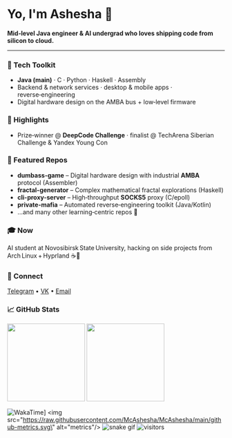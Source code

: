 # Yo, I'm **Ashesha** 👋

**Mid‑level Java engineer & AI undergrad who loves shipping code from silicon to cloud.**

---

### 🔧 Tech Toolkit

* **Java (main)** · C · Python · Haskell · Assembly
* Backend & network services · desktop & mobile apps · reverse‑engineering
* Digital hardware design on the AMBA bus + low‑level firmware

### 🚀 Highlights

* Prize‑winner @ **DeepCode Challenge** · finalist @ TechArena Siberian Challenge & Yandex Young Con

### 💎 Featured Repos

* **dumbass-game** – Digital hardware design with industrial **AMBA** protocol (Assembler)
* **fractal-generator** – Complex mathematical fractal explorations (Haskell)
* **cli-proxy-server** – High‑throughput **SOCKS5** proxy (C/epoll)
* **private-mafia** – Automated reverse‑engineering toolkit (Java/Kotlin)
* ...and many other learning‑centric repos 👀

### 🎓 Now

AI student at Novosibirsk State University, hacking on side projects from Arch Linux + Hyprland ☕🚀

### 🤝 Connect

[Telegram](https://t.me/mcashesha) • [VK](https://vk.com/mcashesha) • [Email](mailto:mcashesha@mail.ru)

### 📈 GitHub Stats

<div align="left">
  <img src="https://github-readme-stats.vercel.app/api?username=McAshesha&show_icons=true&theme=radical" height="180" />
  <img src="https://github-readme-stats.vercel.app/api/top-langs/?username=McAshesha&layout=compact&theme=radical" height="180" />
</div>

![WakaTime](https://github-readme-stats.vercel.app/api/wakatime?username=McAshesha)]
<img src=\"https://raw.githubusercontent.com/McAshesha/McAshesha/main/github-metrics.svg\" alt=\"metrics\"/>
![snake gif](https://github.com/McAshesha/McAshesha/raw/output/github-contribution-grid-snake.gif)
![visitors](https://visitor-badge.laobi.icu/badge?page_id=McAshesha)
